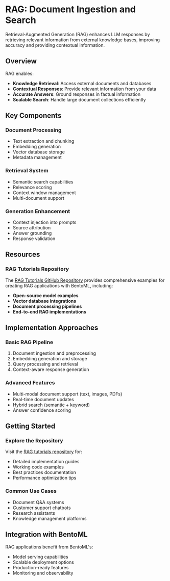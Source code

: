 # RAG: Document Ingestion and Search

Retrieval-Augmented Generation (RAG) enhances LLM responses by retrieving relevant information from external knowledge bases, improving accuracy and providing contextual information.

## Overview

RAG enables:
- **Knowledge Retrieval**: Access external documents and databases
- **Contextual Responses**: Provide relevant information from your data
- **Accurate Answers**: Ground responses in factual information
- **Scalable Search**: Handle large document collections efficiently

## Key Components

### Document Processing
- Text extraction and chunking
- Embedding generation
- Vector database storage
- Metadata management

### Retrieval System
- Semantic search capabilities
- Relevance scoring
- Context window management
- Multi-document support

### Generation Enhancement
- Context injection into prompts
- Source attribution
- Answer grounding
- Response validation

## Resources

### RAG Tutorials Repository
The [RAG Tutorials GitHub Repository](https://github.com/bentoml/rag-tutorials) provides comprehensive examples for creating RAG applications with BentoML, including:

- **Open-source model examples**
- **Vector database integrations**
- **Document processing pipelines**
- **End-to-end RAG implementations**

## Implementation Approaches

### Basic RAG Pipeline
1. Document ingestion and preprocessing
2. Embedding generation and storage
3. Query processing and retrieval
4. Context-aware response generation

### Advanced Features
- Multi-modal document support (text, images, PDFs)
- Real-time document updates
- Hybrid search (semantic + keyword)
- Answer confidence scoring

## Getting Started

### Explore the Repository
Visit the [RAG tutorials repository](https://github.com/bentoml/rag-tutorials) for:
- Detailed implementation guides
- Working code examples
- Best practices documentation
- Performance optimization tips

### Common Use Cases
- Document Q&A systems
- Customer support chatbots
- Research assistants
- Knowledge management platforms

## Integration with BentoML

RAG applications benefit from BentoML's:
- Model serving capabilities
- Scalable deployment options
- Production-ready features
- Monitoring and observability
